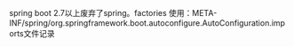 spring boot 2.7以上废弃了spring。factories
使用：META-INF/spring/org.springframework.boot.autoconfigure.AutoConfiguration.imports文件记录